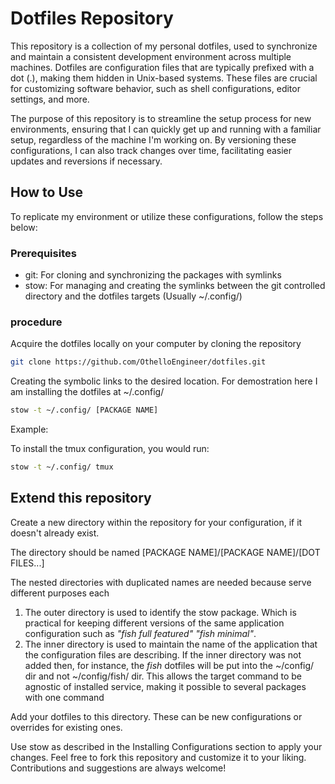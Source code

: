 # Dotfiles Repository
This repository is a collection of my personal dotfiles, used to synchronize and maintain a consistent development environment across multiple machines. Dotfiles are configuration files that are typically prefixed with a dot (.), making them hidden in Unix-based systems. These files are crucial for customizing software behavior, such as shell configurations, editor settings, and more.

The purpose of this repository is to streamline the setup process for new environments, ensuring that I can quickly get up and running with a familiar setup, regardless of the machine I'm working on. By versioning these configurations, I can also track changes over time, facilitating easier updates and reversions if necessary.

## How to Use
To replicate my environment or utilize these configurations, follow the steps below:

### Prerequisites
- git: For cloning and synchronizing the packages with symlinks
- stow: For managing and creating the symlinks between the git controlled directory and the dotfiles targets (Usually ~/.config/)
### procedure 
Acquire the dotfiles locally on your computer by cloning the repository

```bash
git clone https://github.com/OthelloEngineer/dotfiles.git
```

Creating the symbolic links to the desired location. For demostration here I am installing the dotfiles at ~/.config/

```bash
stow -t ~/.config/ [PACKAGE NAME]
```

Example:

To install the tmux configuration, you would run:

```bash
stow -t ~/.config/ tmux 
```

## Extend this repository

Create a new directory within the repository for your configuration, if it doesn't already exist.

The directory should be named [PACKAGE NAME]/[PACKAGE NAME]/[DOT FILES...]

The nested directories with duplicated names are needed because serve different purposes each

1. The outer directory is used to identify the stow package. Which is practical for keeping different versions of the same application configuration such as *"fish full featured"* *"fish minimal"*.
2. The inner directory is used to maintain the name of the application that the configuration files are describing. If the inner directory was not added then, for instance, the *fish* dotfiles will be put into the ~/config/ dir and not ~/config/fish/ dir. This allows the target command to be agnostic of installed service, making it possible to several packages with one command 

Add your dotfiles to this directory. These can be new configurations or overrides for existing ones.

Use stow as described in the Installing Configurations section to apply your changes.
Feel free to fork this repository and customize it to your liking. Contributions and suggestions are always welcome!
